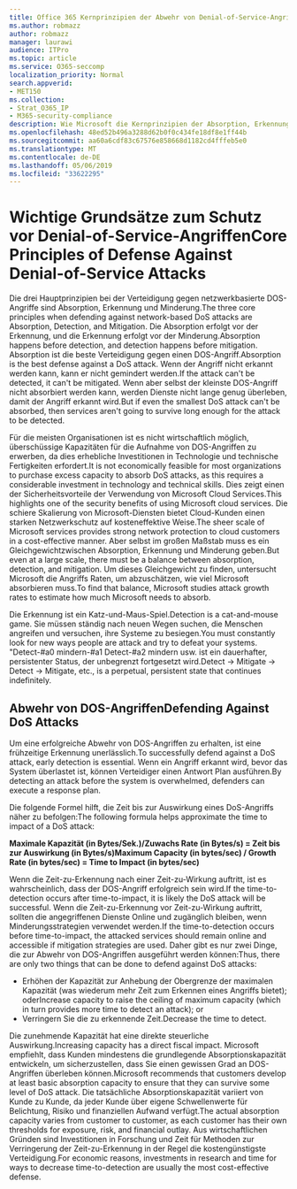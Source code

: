 ```yaml
---
title: Office 365 Kernprinzipien der Abwehr von Denial-of-Service-Angriffen
ms.author: robmazz
author: robmazz
manager: laurawi
audience: ITPro
ms.topic: article
ms.service: O365-seccomp
localization_priority: Normal
search.appverid:
- MET150
ms.collection:
- Strat_O365_IP
- M365-security-compliance
description: Wie Microsoft die Kernprinzipien der Absorption, Erkennung und Minderung bei der Abwehr von DOS-Angriffen (Denial of Service) verwendet.
ms.openlocfilehash: 48ed52b496a3288d62b0f0c434fe18df8e1ff44b
ms.sourcegitcommit: aa60a6cdf83c67576e858668d1182cd4fffeb5e0
ms.translationtype: MT
ms.contentlocale: de-DE
ms.lasthandoff: 05/06/2019
ms.locfileid: "33622295"
---
```

# <a name="core-principles-of-defense-against-denial-of-service-attacks"></a><span data-ttu-id="bbeac-103">Wichtige Grundsätze zum Schutz vor Denial-of-Service-Angriffen</span><span class="sxs-lookup"><span data-stu-id="bbeac-103">Core Principles of Defense Against Denial-of-Service Attacks</span></span>

<span data-ttu-id="bbeac-104">Die drei Hauptprinzipien bei der Verteidigung gegen netzwerkbasierte DOS-Angriffe sind Absorption, Erkennung und Minderung.</span><span class="sxs-lookup"><span data-stu-id="bbeac-104">The three core principles when defending against network-based DoS attacks are Absorption, Detection, and Mitigation.</span></span> <span data-ttu-id="bbeac-105">Die Absorption erfolgt vor der Erkennung, und die Erkennung erfolgt vor der Minderung.</span><span class="sxs-lookup"><span data-stu-id="bbeac-105">Absorption happens before detection, and detection happens before mitigation.</span></span> <span data-ttu-id="bbeac-106">Absorption ist die beste Verteidigung gegen einen DOS-Angriff.</span><span class="sxs-lookup"><span data-stu-id="bbeac-106">Absorption is the best defense against a DoS attack.</span></span> <span data-ttu-id="bbeac-107">Wenn der Angriff nicht erkannt werden kann, kann er nicht gemindert werden.</span><span class="sxs-lookup"><span data-stu-id="bbeac-107">If the attack can't be detected, it can't be mitigated.</span></span> <span data-ttu-id="bbeac-108">Wenn aber selbst der kleinste DOS-Angriff nicht absorbiert werden kann, werden Dienste nicht lange genug überleben, damit der Angriff erkannt wird.</span><span class="sxs-lookup"><span data-stu-id="bbeac-108">But if even the smallest DoS attack can't be absorbed, then services aren't going to survive long enough for the attack to be detected.</span></span>

<span data-ttu-id="bbeac-109">Für die meisten Organisationen ist es nicht wirtschaftlich möglich, überschüssige Kapazitäten für die Aufnahme von DOS-Angriffen zu erwerben, da dies erhebliche Investitionen in Technologie und technische Fertigkeiten erfordert.</span><span class="sxs-lookup"><span data-stu-id="bbeac-109">It is not economically feasible for most organizations to purchase excess capacity to absorb DoS attacks, as this requires a considerable investment in technology and technical skills.</span></span> <span data-ttu-id="bbeac-110">Dies zeigt einen der Sicherheitsvorteile der Verwendung von Microsoft Cloud Services.</span><span class="sxs-lookup"><span data-stu-id="bbeac-110">This highlights one of the security benefits of using Microsoft cloud services.</span></span> <span data-ttu-id="bbeac-111">Die schiere Skalierung von Microsoft-Diensten bietet Cloud-Kunden einen starken Netzwerkschutz auf kosteneffektive Weise.</span><span class="sxs-lookup"><span data-stu-id="bbeac-111">The sheer scale of Microsoft services provides strong network protection to cloud customers in a cost-effective manner.</span></span> <span data-ttu-id="bbeac-112">Aber selbst im großen Maßstab muss es ein Gleichgewichtzwischen Absorption, Erkennung und Minderung geben.</span><span class="sxs-lookup"><span data-stu-id="bbeac-112">But even at a large scale, there must be a balance between absorption, detection, and mitigation.</span></span> <span data-ttu-id="bbeac-113">Um dieses Gleichgewicht zu finden, untersucht Microsoft die Angriffs Raten, um abzuschätzen, wie viel Microsoft absorbieren muss.</span><span class="sxs-lookup"><span data-stu-id="bbeac-113">To find that balance, Microsoft studies attack growth rates to estimate how much Microsoft needs to absorb.</span></span>

<span data-ttu-id="bbeac-114">Die Erkennung ist ein Katz-und-Maus-Spiel.</span><span class="sxs-lookup"><span data-stu-id="bbeac-114">Detection is a cat-and-mouse game.</span></span> <span data-ttu-id="bbeac-115">Sie müssen ständig nach neuen Wegen suchen, die Menschen angreifen und versuchen, ihre Systeme zu besiegen.</span><span class="sxs-lookup"><span data-stu-id="bbeac-115">You must constantly look for new ways people are attack and try to defeat your systems.</span></span> <span data-ttu-id="bbeac-116">"Detect-#a0 mindern-#a1 Detect-#a2 mindern usw. ist ein dauerhafter, persistenter Status, der unbegrenzt fortgesetzt wird.</span><span class="sxs-lookup"><span data-stu-id="bbeac-116">Detect -> Mitigate -> Detect -> Mitigate, etc., is a perpetual, persistent state that continues indefinitely.</span></span>

## <a name="defending-against-dos-attacks"></a><span data-ttu-id="bbeac-117">Abwehr von DOS-Angriffen</span><span class="sxs-lookup"><span data-stu-id="bbeac-117">Defending Against DoS Attacks</span></span>

<span data-ttu-id="bbeac-118">Um eine erfolgreiche Abwehr von DOS-Angriffen zu erhalten, ist eine frühzeitige Erkennung unerlässlich.</span><span class="sxs-lookup"><span data-stu-id="bbeac-118">To successfully defend against a DoS attack, early detection is essential.</span></span> <span data-ttu-id="bbeac-119">Wenn ein Angriff erkannt wird, bevor das System überlastet ist, können Verteidiger einen Antwort Plan ausführen.</span><span class="sxs-lookup"><span data-stu-id="bbeac-119">By detecting an attack before the system is overwhelmed, defenders can execute a response plan.</span></span>

<span data-ttu-id="bbeac-120">Die folgende Formel hilft, die Zeit bis zur Auswirkung eines DoS-Angriffs näher zu befolgen:</span><span class="sxs-lookup"><span data-stu-id="bbeac-120">The following formula helps approximate the time to impact of a DoS attack:</span></span>

   <span data-ttu-id="bbeac-121">**Maximale Kapazität (in Bytes/Sek.)/Zuwachs Rate (in Bytes/s) = Zeit bis zur Auswirkung (in Bytes/s)**</span><span class="sxs-lookup"><span data-stu-id="bbeac-121">**Maximum Capacity (in bytes/sec) / Growth Rate (in bytes/sec) = Time to Impact (in bytes/sec)**</span></span>

<span data-ttu-id="bbeac-122">Wenn die Zeit-zu-Erkennung nach einer Zeit-zu-Wirkung auftritt, ist es wahrscheinlich, dass der DOS-Angriff erfolgreich sein wird.</span><span class="sxs-lookup"><span data-stu-id="bbeac-122">If the time-to-detection occurs after time-to-impact, it is likely the DoS attack will be successful.</span></span> <span data-ttu-id="bbeac-123">Wenn die Zeit-zu-Erkennung vor Zeit-zu-Wirkung auftritt, sollten die angegriffenen Dienste Online und zugänglich bleiben, wenn Minderungsstrategien verwendet werden.</span><span class="sxs-lookup"><span data-stu-id="bbeac-123">If the time-to-detection occurs before time-to-impact, the attacked services should remain online and accessible if mitigation strategies are used.</span></span> <span data-ttu-id="bbeac-124">Daher gibt es nur zwei Dinge, die zur Abwehr von DOS-Angriffen ausgeführt werden können:</span><span class="sxs-lookup"><span data-stu-id="bbeac-124">Thus, there are only two things that can be done to defend against DoS attacks:</span></span>

- <span data-ttu-id="bbeac-125">Erhöhen der Kapazität zur Anhebung der Obergrenze der maximalen Kapazität (was wiederum mehr Zeit zum Erkennen eines Angriffs bietet); oder</span><span class="sxs-lookup"><span data-stu-id="bbeac-125">Increase capacity to raise the ceiling of maximum capacity (which in turn provides more time to detect an attack); or</span></span>
- <span data-ttu-id="bbeac-126">Verringern Sie die zu erkennende Zeit.</span><span class="sxs-lookup"><span data-stu-id="bbeac-126">Decrease the time to detect.</span></span>

<span data-ttu-id="bbeac-127">Die zunehmende Kapazität hat eine direkte steuerliche Auswirkung.</span><span class="sxs-lookup"><span data-stu-id="bbeac-127">Increasing capacity has a direct fiscal impact.</span></span> <span data-ttu-id="bbeac-128">Microsoft empfiehlt, dass Kunden mindestens die grundlegende Absorptionskapazität entwickeln, um sicherzustellen, dass Sie einen gewissen Grad an DOS-Angriffen überleben können.</span><span class="sxs-lookup"><span data-stu-id="bbeac-128">Microsoft recommends that customers develop at least basic absorption capacity to ensure that they can survive some level of DoS attack.</span></span> <span data-ttu-id="bbeac-129">Die tatsächliche Absorptionskapazität variiert von Kunde zu Kunde, da jeder Kunde über eigene Schwellenwerte für Belichtung, Risiko und finanziellen Aufwand verfügt.</span><span class="sxs-lookup"><span data-stu-id="bbeac-129">The actual absorption capacity varies from customer to customer, as each customer has their own thresholds for exposure, risk, and financial outlay.</span></span> <span data-ttu-id="bbeac-130">Aus wirtschaftlichen Gründen sind Investitionen in Forschung und Zeit für Methoden zur Verringerung der Zeit-zu-Erkennung in der Regel die kostengünstigste Verteidigung.</span><span class="sxs-lookup"><span data-stu-id="bbeac-130">For economic reasons, investments in research and time for ways to decrease time-to-detection are usually the most cost-effective defense.</span></span>
